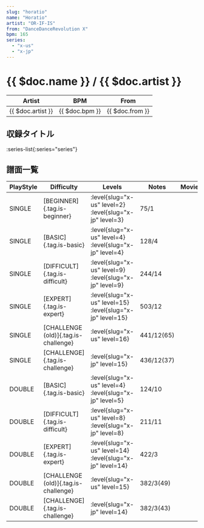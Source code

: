 ```yaml
---
slug: "horatio"
name: "Horatio"
artist: "OR-IF-IS"
from: "DanceDanceRevolution X"
bpm: 165
series:
  - "x-us"
  - "x-jp"
---
```


# {{ $doc.name }} / {{ $doc.artist }}

|Artist|BPM|From|
|------|---|----|
|{{ $doc.artist }}|{{ $doc.bpm }}|{{ $doc.from }}|

## 収録タイトル

:series-list{:series="series"}

## 譜面一覧

|PlayStyle|Difficulty|Levels|Notes|Movie|
|---------|----------|------|-----|-----|
|SINGLE|[BEGINNER]{.tag.is-beginner}|<div class="field is-grouped is-grouped-multiline"> :level{slug="x-us" level=2} :level{slug="x-jp" level=3}</div>|75/1||
|SINGLE|[BASIC]{.tag.is-basic}|<div class="field is-grouped is-grouped-multiline"> :level{slug="x-us" level=4} :level{slug="x-jp" level=4}</div>|128/4||
|SINGLE|[DIFFICULT]{.tag.is-difficult}|<div class="field is-grouped is-grouped-multiline"> :level{slug="x-us" level=9} :level{slug="x-jp" level=9}</div>|244/14||
|SINGLE|[EXPERT]{.tag.is-expert}|<div class="field is-grouped is-grouped-multiline"> :level{slug="x-us" level=15} :level{slug="x-jp" level=15}</div>|503/12||
|SINGLE|[CHALLENGE (old)]{.tag.is-challenge}|<div class="field is-grouped is-grouped-multiline"> :level{slug="x-us" level=16}</div>|441/12(65)||
|SINGLE|[CHALLENGE]{.tag.is-challenge}|<div class="field is-grouped is-grouped-multiline"> :level{slug="x-jp" level=15}</div>|436/12(37)||
|DOUBLE|[BASIC]{.tag.is-basic}|<div class="field is-grouped is-grouped-multiline"> :level{slug="x-us" level=4} :level{slug="x-jp" level=5}</div>|124/10||
|DOUBLE|[DIFFICULT]{.tag.is-difficult}|<div class="field is-grouped is-grouped-multiline"> :level{slug="x-us" level=8} :level{slug="x-jp" level=8}</div>|211/11||
|DOUBLE|[EXPERT]{.tag.is-expert}|<div class="field is-grouped is-grouped-multiline"> :level{slug="x-us" level=14} :level{slug="x-jp" level=14}</div>|422/3||
|DOUBLE|[CHALLENGE (old)]{.tag.is-challenge}|<div class="field is-grouped is-grouped-multiline"> :level{slug="x-us" level=15}</div>|382/3(49)||
|DOUBLE|[CHALLENGE]{.tag.is-challenge}|<div class="field is-grouped is-grouped-multiline"> :level{slug="x-jp" level=14}</div>|382/3(43)||
